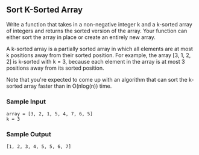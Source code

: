 
## Sort K-Sorted Array

Write a function that takes in a non-negative integer k and a k-sorted array
of integers and returns the sorted version of the array. Your function can
either sort the array in place or create an entirely new array.

A k-sorted array is a partially sorted array in which all elements are at most
k positions away from their sorted position. For example, the array
[3, 1, 2, 2] is k-sorted with k = 3, because each
element in the array is at most 3 positions away from its sorted position.

Note that you're expected to come up with an algorithm that can sort the
k-sorted array faster than in O(nlog(n)) time.

### Sample Input
```
array = [3, 2, 1, 5, 4, 7, 6, 5]
k = 3
```

### Sample Output
```
[1, 2, 3, 4, 5, 5, 6, 7]
```
